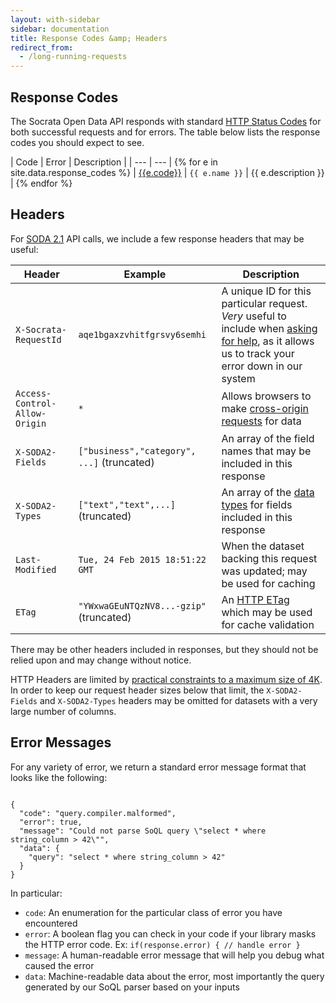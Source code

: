 ```yaml
---
layout: with-sidebar
sidebar: documentation
title: Response Codes &amp; Headers
redirect_from:
  - /long-running-requests
---
```


## Response Codes

The Socrata Open Data API responds with standard [HTTP Status Codes](https://httpstatusdogs.com/) for both successful requests and for errors. The table below lists the response codes you should expect to see. 

| Code                          | Error          | Description         |
| ---                           | ---            |
{% for e in site.data.response_codes %} | <a href="{{ e.url }}" class="code {{ e.class }}">{{e.code}}</a> | `{{ e.name }}` | {{ e.description }} |
{% endfor %}

## Headers

For [SODA 2.1](/docs/endpoints.html) API calls, we include a few response headers that may be useful:

| Header | Example | Description |
| --- | --- | --- |
| `X-Socrata-RequestId` | `aqe1bgaxzvhitfgrsvy6semhi` | A unique ID for this particular request. _Very_ useful to include when [asking for help](/support.html), as it allows us to track your error down in our system |
| `Access-Control-Allow-Origin` | `*` | Allows browsers to make [cross-origin requests](/docs/cors-and-jsonp.html) for data |
| `X-SODA2-Fields` | `["business","category", ...]` (truncated) | An array of the field names that may be included in this response |
| `X-SODA2-Types` | `["text","text",...]` (truncated) | An array of the [data types](/docs/datatypes/) for fields included in this response |
| `Last-Modified` | `Tue, 24 Feb 2015 18:51:22 GMT` | When the dataset backing this request was updated; may be used for caching |
| `ETag` | `"YWxwaGEuNTQzNV8...-gzip"` (truncated) | An [HTTP ETag](https://en.wikipedia.org/wiki/HTTP_ETag) which may be used for cache validation |

There may be other headers included in responses, but they should not be relied upon and may change without notice.

<p class="alert alert-info">HTTP Headers are limited by <a href="https://stackoverflow.com/questions/686217/maximum-on-http-header-values">practical constraints to a maximum size of 4K</a>. In order to keep our request header sizes below that limit, the <code>X-SODA2-Fields</code> and <code>X-SODA2-Types</code> headers may be omitted for datasets with a very large number of columns.</p>

## Error Messages

For any variety of error, we return a standard error message format that looks like the following:

<pre><code>
{
  "code": "query.compiler.malformed",
  "error": true,
  "message": "Could not parse SoQL query \"select * where string_column > 42\"",
  "data": {
    "query": "select * where string_column > 42"
  }
}
</code></pre>

In particular:

- `code`: An enumeration for the particular class of error you have encountered
- `error`: A boolean flag you can check in your code if your library masks the HTTP error code. Ex: `if(response.error) { // handle error }`
- `message`: A human-readable error message that will help you debug what caused the error
- `data`: Machine-readable data about the error, most importantly the query generated by our SoQL parser based on your inputs
